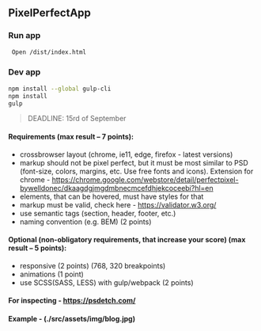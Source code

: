 ## PixelPerfectApp

### Run app
```sh
 Open /dist/index.html
```

### Dev app
```sh
npm install --global gulp-cli
npm install
gulp
```

>DEADLINE: 15rd of September

#### Requirements (max result – 7 points):
- crossbrowser layout (chrome, ie11, edge, firefox - latest versions)
- markup should not be pixel perfect, but it must be most similar to PSD (font-size, colors,
margins, etc. Use free fonts and icons). Extension for chrome -
https://chrome.google.com/webstore/detail/perfectpixel-bywelldonec/dkaagdgjmgdmbnecmcefdhjekcoceebi?hl=en
- elements, that can be hovered, must have styles for that
- markup must be valid, check here - https://validator.w3.org/
- use semantic tags (section, header, footer, etc.)
- naming convention (e.g. BEM) (2 points)

#### Optional (non-obligatory requirements, that increase your score) (max result – 5 points):
- responsive (2 points) (768, 320 breakpoints)
- animations (1 point)
- use SCSS(SASS, LESS) with gulp/webpack (2 points)

#### For inspecting - https://psdetch.com/

#### Example - (./src/assets/img/blog.jpg)
